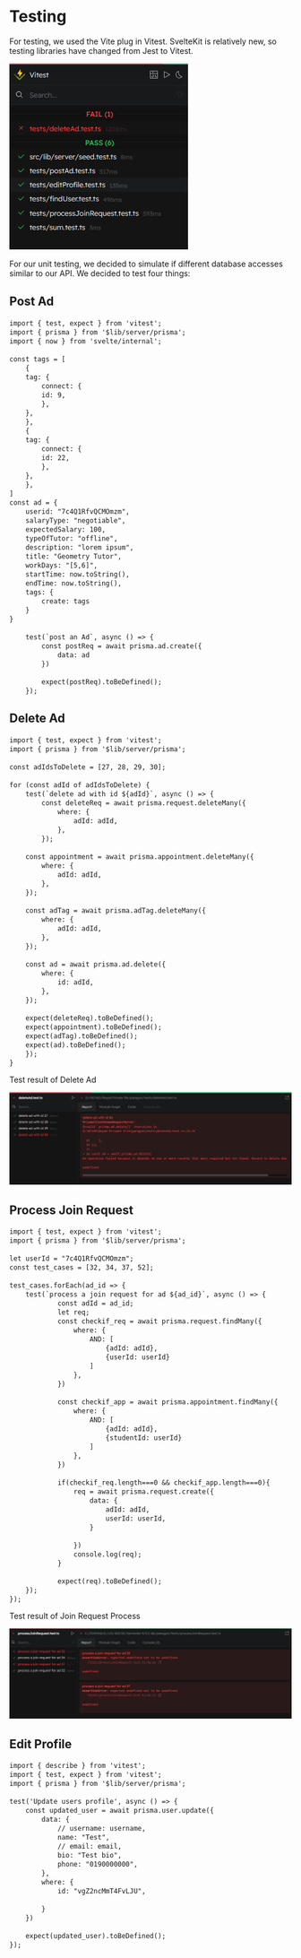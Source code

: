 # Testing

For testing, we used the Vite plug in Vitest. SvelteKit is relatively new, so testing libraries have changed from Jest to Vitest.

![img](img/Test.png)

For our unit testing, we decided to simulate if different database accesses similar to our API. We decided to test four things:

## Post Ad

    import { test, expect } from 'vitest';
    import { prisma } from '$lib/server/prisma';
    import { now } from 'svelte/internal';

    const tags = [
        {
        tag: {
            connect: {
            id: 9,
            },
        },
        },
        {
        tag: {
            connect: {
            id: 22,
            },
        },
        },
    ]
    const ad = {
        userid: "7c4Q1RfvQCMOmzm",
        salaryType: "negotiable",
        expectedSalary: 100,
        typeOfTutor: "offline",
        description: "lorem ipsum",
        title: "Geometry Tutor",
        workDays: "[5,6]",
        startTime: now.toString(),
        endTime: now.toString(),
        tags: {
            create: tags
        }
    }

        test(`post an Ad`, async () => {
            const postReq = await prisma.ad.create({
                data: ad
            })

            expect(postReq).toBeDefined();
        });

## Delete Ad

    import { test, expect } from 'vitest';
    import { prisma } from '$lib/server/prisma';
    
    const adIdsToDelete = [27, 28, 29, 30]; 
    
    for (const adId of adIdsToDelete) {
        test(`delete ad with id ${adId}`, async () => {
            const deleteReq = await prisma.request.deleteMany({
                where: {
                    adId: adId,
                },
            });

        const appointment = await prisma.appointment.deleteMany({
            where: {
                adId: adId,
            },
        });

        const adTag = await prisma.adTag.deleteMany({
            where: {
                adId: adId,
            },
        });

        const ad = await prisma.ad.delete({
            where: {
                id: adId,
            },
        });

        expect(deleteReq).toBeDefined();
        expect(appointment).toBeDefined();
        expect(adTag).toBeDefined();
        expect(ad).toBeDefined();
        });
    }

Test result of Delete Ad

![img](img/deleteAd_Test.png)

## Process Join Request

    import { test, expect } from 'vitest';
    import { prisma } from '$lib/server/prisma';
    
    let userId = "7c4Q1RfvQCMOmzm";
    const test_cases = [32, 34, 37, 52];
    
    test_cases.forEach(ad_id => {
        test(`process a join request for ad ${ad_id}`, async () => {
                const adId = ad_id;
                let req;
                const checkif_req = await prisma.request.findMany({
                    where: { 
                        AND: [
                            {adId: adId},
                            {userId: userId}
                        ]
                    },
                })
        
                const checkif_app = await prisma.appointment.findMany({
                    where: { 
                        AND: [
                            {adId: adId},
                            {studentId: userId}
                        ]
                    },
                })
        
                if(checkif_req.length===0 && checkif_app.length===0){
                    req = await prisma.request.create({
                        data: {
                            adId: adId,
                            userId: userId,
                        }
                        
                    })
                    console.log(req); 
                }
                
                expect(req).toBeDefined();
        });
    });

Test result of Join Request Process

![img](img/processReqTesting.png)

## Edit Profile

    import { describe } from 'vitest';
    import { test, expect } from 'vitest';
    import { prisma } from '$lib/server/prisma';

    test('Update users profile', async () => {
        const updated_user = await prisma.user.update({
            data: {
                // username: username,
                name: "Test",
                // email: email,
                bio: "Test bio",
                phone: "0190000000",
            },
            where: {
                id: "vgZ2ncMmT4FvLJU",
        
            }
        })
        
        expect(updated_user).toBeDefined();
    });

